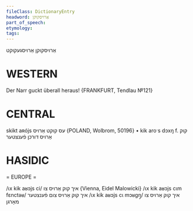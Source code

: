 ```yaml
---
fileClass: DictionaryEntry
headword: אַרויסקוקן
part_of_speech: 
etymology: 
tags: 
---
```

אַרויסקוקן
אַרויסגעקוקט

WESTERN
========

Der Narr guckt überall heraus!
{FRANKFURT, Tendlau №121}

CENTRAL
========

skikt aʀójs עס קוקט אַרויס {POLAND, Wolbrom, 50196}
	•	kik aroˑs dɔxŋ f. קוק אַרויס דורכן פֿענצטער

HASIDIC
=======
= EUROPE = 

/ɩx kik aʁɔjs ci/ איך קוק אַרויס צו  {Vienna, Eidel Malowicki}
/ɩx kik aʁɔjs cɩm fɛnctəʁ/ איך קוק אַרויס צום פֿענצטער
/ɩx kik aʁɔjs cɩ mɔʁgŋ̩/ איך קוק אַרויס צו מאָרגן
